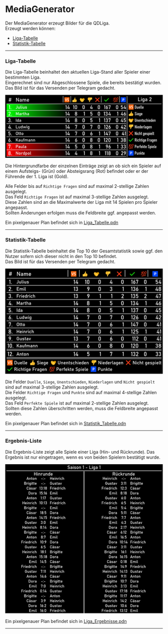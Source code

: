 # MediaGenerator
Der MediaGenerator erzeugt Bilder für die QDLiga.\
Erzeugt werden können:
- [Liga-Tabelle](#liga-tabelle "Liga-Tabelle")
- [Statistik-Tabelle](#statistik-tabelle "Statistik-Tabelle")

---
### Liga-Tabelle
Die Liga-Tabelle beinhaltet den aktuellen Liga-Stand aller Spieler einer bestimmten Liga.\
Eingerechnet sind nur Abgeschlossene Spiele, die bereits bestätigt wurden.\
Das Bild ist für das Versenden per Telegram gedacht.

![Beispiel Liga-Tabelle](media/MediaGenerator_Liga.png)

Die Hintergrundfarbe der einzelnen Einträge zeigt an ob sich ein Spieler auf einem Aufsteigs- (Grün) oder Absteigsrang (Rot) befindet oder er der Führende der 1. Liga ist (Gold).

Alle Felder bis auf `Richtige Fragen` sind auf maximal 2-stellige Zahlen ausgelegt.\
Das Feld `Richtige Fragen` ist auf maximal 3-stellige Zahlen ausgelegt.\
Diese Zahlen sind an die Maximalwerte der Liga mit 14 Spielen pro Spieler angepasst.\
Sollten Änderungen erfolgen muss die Feldbreite ggf. angepasst werden.

Ein pixelgenauer Plan befindet sich in [Liga_Tabelle.pdn](media/Liga_Tabelle.pdn "Liga_Tabelle.pdn")

---
### Statistik-Tabelle
Die Statistik-Tabelle beinhaltet die Top 10 der Gesamtstatistik sowie ggf. den Nutzer sofern sich dieser nicht in den Top 10 befindet.\
Das Bild ist für das Versenden per Telegram gedacht.

![Beispiel Statistik-Tabelle](media/MediaGenerator_Statistik.png)

Die Felder `Duelle`, `Siege`, `Unentschieden`, `Niederlagen` und `Nicht gespielt` sind auf maximal 3-stellige Zahlen ausgelegt.\
Die Felder `Richtige Fragen` und `Punkte` sind auf maximal 4-stellige Zahlen ausgelegt.\
Das Feld `Perfekte Spiele` ist auf maximal 2-stellige Zahlen ausgelegt.\
Sollten diese Zahlen überschritten werden, muss die Feldbreite angepasst werden.

Ein pixelgenauer Plan befindet sich in [Statistik_Tabelle.pdn](media/Statistik_Tabelle.pdn "Statistik_Tabelle.pdn")

---
### Ergebnis-Liste
Die Ergebnis-Liste zeigt alle Spiele einer Liga (Hin- und Rückrunde). Das Ergebnis ist nur eingetragen, wenn es von beiden Spielern bestätigt wurde.

![Beispiel Ergebnis-Liste](media/MediaGenerator_Ergebnisse.png)

Ein pixelgenauer Plan befindet sich in [Liga_Ergebnisse.pdn](media/Liga_Ergebnisse.pdn "Liga_Ergebnisse.pdn")

---